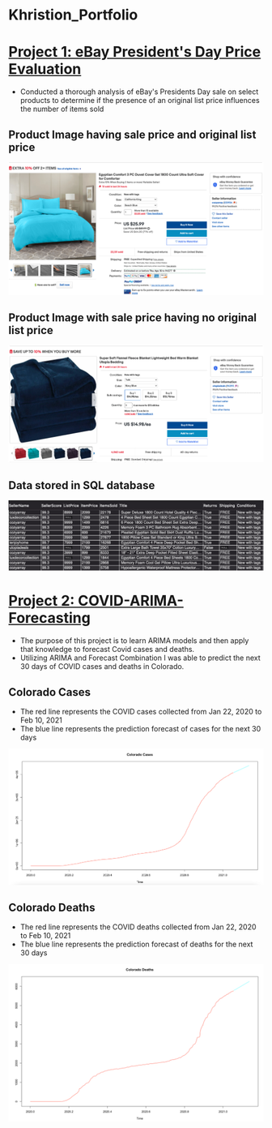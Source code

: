 # Khristion_Portfolio

# [Project 1: eBay President's Day Price Evaluation](https://github.com/khristionk2/eBay-Project)

* Conducted a thorough analysis of eBay's Presidents Day sale on select products to determine if the presence of an original list price influences the number of items sold

## Product Image having sale price and original list price 
![](images/Screen%20Shot%202021-03-31%20at%202.55.40%20PM.png)

## Product Image with sale price having no original list price
![](images/Screen%20Shot%202021-03-31%20at%202.55.10%20PM.png)

## Data stored in SQL database
![](images/Screen%20Shot%202021-04-01%20at%2011.43.57%20AM.png)

# [Project 2: COVID-ARIMA-Forecasting](https://github.com/khristionk2/COVID-ARIMA-Forecasting)

* The purpose of this project is to learn ARIMA models and then apply that knowledge to forecast Covid cases and deaths.
* Utilizing ARIMA and Forecast Combination I was able to predict the next 30 days of COVID cases and deaths in Colorado.

## Colorado Cases
* The red line represents the COVID cases collected from Jan 22, 2020 to Feb 10, 2021
* The blue line represents the prediction forecast of cases for the next 30 days 

![](images/CO%20Cases.png)

## Colorado Deaths
* The red line represents the COVID deaths collected from Jan 22, 2020 to Feb 10, 2021
* The blue line represents the prediction forecast of deaths for the next 30 days 

![](images/CO%20Deaths.png)
